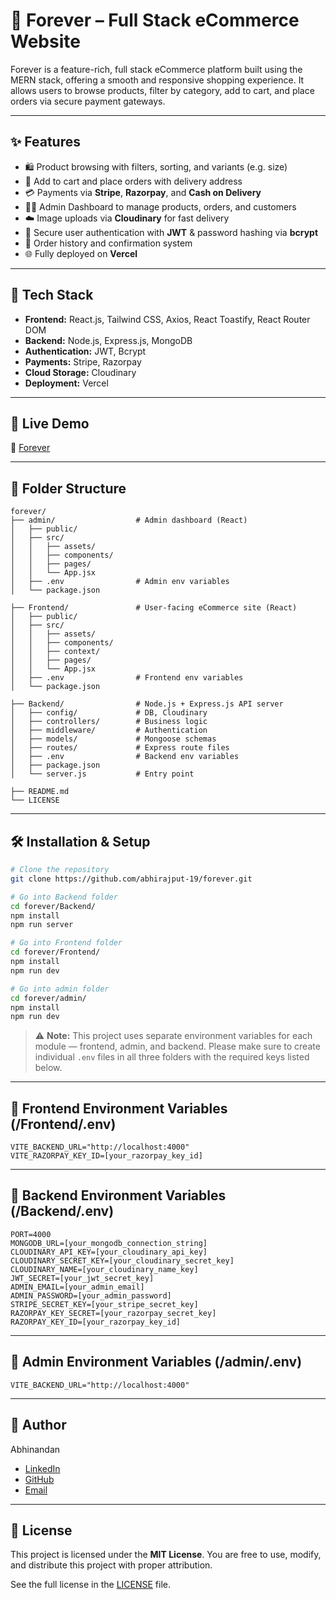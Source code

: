 # 🛒 Forever – Full Stack eCommerce Website

Forever is a feature-rich, full stack eCommerce platform built using the MERN stack, offering a smooth and responsive shopping experience. It allows users to browse products, filter by category, add to cart, and place orders via secure payment gateways.

---

## ✨ Features

- 🛍️ Product browsing with filters, sorting, and variants (e.g. size)
- 🛒 Add to cart and place orders with delivery address
- 💳 Payments via **Stripe**, **Razorpay**, and **Cash on Delivery**
- 🧑‍💼 Admin Dashboard to manage products, orders, and customers
- ☁️ Image uploads via **Cloudinary** for fast delivery
- 🔐 Secure user authentication with **JWT** & password hashing via **bcrypt**
- 🧾 Order history and confirmation system
- 🌐 Fully deployed on **Vercel**

---

## 🧰 Tech Stack

- **Frontend:** React.js, Tailwind CSS, Axios, React Toastify, React Router DOM  
- **Backend:** Node.js, Express.js, MongoDB  
- **Authentication:** JWT, Bcrypt  
- **Payments:** Stripe, Razorpay  
- **Cloud Storage:** Cloudinary  
- **Deployment:** Vercel

---

## 🚀 Live Demo

🔗 [Forever](https://forever-frontend-brown-delta.vercel.app)

---

## 📁 Folder Structure

```
forever/
├── admin/                  # Admin dashboard (React)
│   ├── public/
│   ├── src/
│   │   ├── assets/
│   │   ├── components/
│   │   ├── pages/
│   │   └── App.jsx
│   ├── .env                # Admin env variables
│   └── package.json

├── Frontend/               # User-facing eCommerce site (React)
│   ├── public/
│   ├── src/
│   │   ├── assets/
│   │   ├── components/
│   │   ├── context/
│   │   ├── pages/
│   │   └── App.jsx
│   ├── .env                # Frontend env variables
│   └── package.json

├── Backend/                # Node.js + Express.js API server
│   ├── config/             # DB, Cloudinary
│   ├── controllers/        # Business logic
│   ├── middleware/         # Authentication
│   ├── models/             # Mongoose schemas
│   ├── routes/             # Express route files
│   ├── .env                # Backend env variables
│   ├── package.json
│   └── server.js           # Entry point

├── README.md
└── LICENSE
```

---

## 🛠️ Installation & Setup

```bash
# Clone the repository
git clone https://github.com/abhirajput-19/forever.git

# Go into Backend folder
cd forever/Backend/
npm install
npm run server

# Go into Frontend folder
cd forever/Frontend/
npm install
npm run dev

# Go into admin folder
cd forever/admin/
npm install
npm run dev
```

> ⚠️ **Note:** This project uses separate environment variables for each module — frontend, admin, and backend.
Please make sure to create individual `.env` files in all three folders with the required keys listed below.

---

## 🔐 Frontend Environment Variables (/Frontend/.env)

```env
VITE_BACKEND_URL="http://localhost:4000"
VITE_RAZORPAY_KEY_ID=[your_razorpay_key_id]
```

---

## 🔐 Backend Environment Variables (/Backend/.env)

```env
PORT=4000
MONGODB_URL=[your_mongodb_connection_string]
CLOUDINARY_API_KEY=[your_cloudinary_api_key]
CLOUDINARY_SECRET_KEY=[your_cloudinary_secret_key]
CLOUDINARY_NAME=[your_cloudinary_name_key]
JWT_SECRET=[your_jwt_secret_key]
ADMIN_EMAIL=[your_admin_email]
ADMIN_PASSWORD=[your_admin_password]
STRIPE_SECRET_KEY=[your_stripe_secret_key]
RAZORPAY_KEY_SECRET=[your_razorpay_secret_key]
RAZORPAY_KEY_ID=[your_razorpay_key_id]
```

---

## 🔐 Admin Environment Variables (/admin/.env)

```env
VITE_BACKEND_URL="http://localhost:4000"
```

---

## 🙋 Author

Abhinandan
- [LinkedIn](https://www.linkedin.com/in/abhirajput19)  
- [GitHub](https://github.com/abhirajput-19)
- [Email](mailto:abhirajput1019@icloud.com)

---

## 📄 License

This project is licensed under the **MIT License**.  You are free to use, modify, and distribute this project with proper attribution.

See the full license in the [LICENSE](LICENSE) file.
